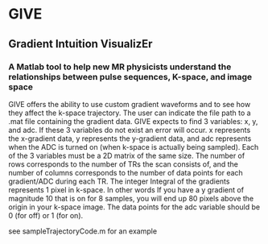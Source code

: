# GIVE
## Gradient Intuition VisualizEr
### A Matlab tool to help new MR physicists understand the relationships between pulse sequences, K-space, and image space

GIVE offers the ability to use custom gradient waveforms and to see how they affect the k-space trajectory. The user can indicate the file path to a .mat file containing the gradient data. GIVE expects to find 3 variables: x, y, and adc. If these 3 variables do not exist an error will occur. x represents the x-gradient data, y represents the y-gradient data, and adc represents when the ADC is turned on (when k-space is actually being sampled). Each of the 3 variables must be a 2D matrix of the same size. The number of rows corresponds to the number of TRs the scan consists of, and the number of columns corresponds to the number of data points for each gradient/ADC during each TR. The integer Integral of the gradients represents 1 pixel in k-space. In other words If you have a y gradient of magnitude 10 that is on for 8 samples, you will end up 80 pixels above the origin in your k-space image. The data points for the adc variable should be 0 (for off) or 1 (for on). 

see sampleTrajectoryCode.m for an example


